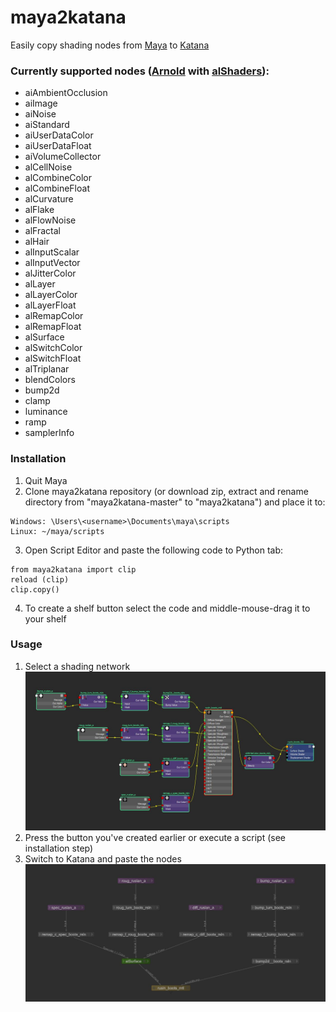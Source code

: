 # maya2katana
Easily copy shading nodes from [Maya](http://www.autodesk.com/products/maya/overview) to [Katana](https://www.foundry.com/products/katana)

### Currently supported nodes ([Arnold](https://www.solidangle.com/arnold/) with [alShaders](http://www.anderslanglands.com/alshaders/index.html)):
- aiAmbientOcclusion
- aiImage
- aiNoise
- aiStandard
- aiUserDataColor
- aiUserDataFloat
- aiVolumeCollector
- alCellNoise
- alCombineColor
- alCombineFloat
- alCurvature
- alFlake
- alFlowNoise
- alFractal
- alHair
- alInputScalar
- alInputVector
- alJitterColor
- alLayer
- alLayerColor
- alLayerFloat
- alRemapColor
- alRemapFloat
- alSurface
- alSwitchColor
- alSwitchFloat
- alTriplanar
- blendColors
- bump2d
- clamp
- luminance
- ramp
- samplerInfo

### Installation
1. Quit Maya
2. Clone maya2katana repository (or download zip, extract and rename directory from "maya2katana-master" to "maya2katana") and place it to:
```
Windows: \Users\<username>\Documents\maya\scripts
Linux: ~/maya/scripts
```
3. Open Script Editor and paste the following code to Python tab:
```
from maya2katana import clip
reload (clip)
clip.copy()
```
4. To create a shelf button select the code and middle-mouse-drag it to your shelf

### Usage
1. Select a shading network
![Maya shading network](doc/maya.jpg)
2. Press the button you've created earlier or execute a script (see installation step)
3. Switch to Katana and paste the nodes
![Resulting Katana shading network](doc/katana.jpg)
